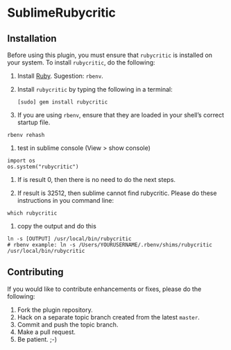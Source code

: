 SublimeRubycritic
================================


## Installation

Before using this plugin, you must ensure that `rubycritic` is installed on your system. To install `rubycritic`, do the following:

1. Install [Ruby](http://www.ruby-lang.org). Sugestion: `rbenv`.

1. Install `rubycritic` by typing the following in a terminal:
   ```
   [sudo] gem install rubycritic
   ```

1. If you are using `rbenv`, ensure that they are loaded in your shell’s correct startup file.
  ```
  rbenv rehash
  ```
1. test in sublime console (View > show console)
  ```
  import os
  os.system("rubycritic")
  ```

1. If is result 0, then there is no need to do the next steps. 
 
1. If result is 32512, then sublime cannot find rubycritic. Please do these instructions in you command line:
  ```
  which rubycritic
  ```

1. copy the output and do this
  ```
  ln -s [OUTPUT] /usr/local/bin/rubycritic
  # rbenv example: ln -s /Users/YOURUSERNAME/.rbenv/shims/rubycritic /usr/local/bin/rubycritic
  ```

## Contributing
If you would like to contribute enhancements or fixes, please do the following:

1. Fork the plugin repository.
1. Hack on a separate topic branch created from the latest `master`.
1. Commit and push the topic branch.
1. Make a pull request.
1. Be patient.  ;-)


